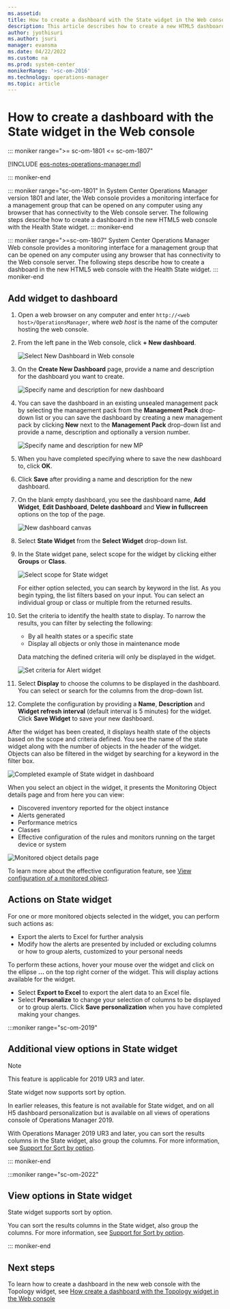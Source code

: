 ```yaml
---
ms.assetid:
title: How to create a dashboard with the State widget in the Web console
description: This article describes how to create a new HTML5 dashboards in System Center Operations Manager with the Health State widget.
author: jyothisuri
ms.author: jsuri
manager: evansma
ms.date: 04/22/2022
ms.custom: na
ms.prod: system-center
monikerRange: '>sc-om-2016'
ms.technology: operations-manager
ms.topic: article
---
```


# How to create a dashboard with the State widget in the Web console

::: moniker range=">= sc-om-1801 <= sc-om-1807"

[!INCLUDE [eos-notes-operations-manager.md](../includes/eos-notes-operations-manager.md)]

::: moniker-end


::: moniker range="sc-om-1801"
In System Center Operations Manager version 1801 and later, the Web console provides a monitoring interface for a management group that can be opened on any computer using any browser that has connectivity to the Web console server. The following steps describe how to create a dashboard in the new HTML5 web console with the Health State widget.
::: moniker-end

::: moniker range=">=sc-om-1807"
System Center Operations Manager Web console provides a monitoring interface for a management group that can be opened on any computer using any browser that has connectivity to the Web console server. The following steps describe how to create a dashboard in the new HTML5 web console with the Health State widget.
::: moniker-end

## Add widget to dashboard

1. Open a web browser on any computer and enter `http://<web host>/OperationsManager`, where *web host* is the name of the computer hosting the web console.
2. From the left pane in the Web console, click **+ New dashboard**.

    ![Select New Dashboard in Web console](./media/create-web-dashboard-alerts/web-console-new-dashboard-01.png)

3. On the **Create New Dashboard** page, provide a name and description for the dashboard you want to create.

    ![Specify name and description for new dashboard](./media/create-web-dashboard-alerts/web-console-new-dashboard-02.png)

4. You can save the dashboard in an existing unsealed management pack by selecting the management pack from the **Management Pack** drop-down list or you can save the dashboard by creating a new management pack by clicking **New** next to the **Management Pack** drop-down list and provide a name, description and optionally a version number.

    ![Specify name and description for new MP](./media/create-web-dashboard-alerts/web-console-new-dashboard-03.png)

5. When you have completed specifying where to save the new dashboard to, click **OK**.
6. Click **Save** after providing a name and description for the new dashboard.
7. On the blank empty dashboard, you see the dashboard name, **Add Widget**, **Edit Dashboard**, **Delete dashboard** and **View in fullscreen** options on the top of the page.

    ![New dashboard canvas](./media/create-web-dashboard-alerts/web-console-new-dashboard-04.png)

8. Select **State Widget** from the **Select Widget** drop-down list.
9. In the State widget pane, select scope for the widget by clicking either **Groups** or **Class**.

    ![Select scope for State widget](./media/create-web-dashboard-state/web-console-new-dashboard-state.png)

    For either option selected, you can search by keyword in the list.  As you begin typing, the list filters based on your input.  You can select an individual group or class or multiple from the returned results.

10. Set the criteria to identify the health state to display.  To narrow the results, you can filter by selecting the following:
    * By all health states or a specific state
    * Display all objects or only those in maintenance mode  

    Data matching the defined criteria will only be displayed in the widget.

    ![Set criteria for Alert widget](./media/create-web-dashboard-state/web-console-new-dashboard-state-02.png)

11. Select **Display** to choose the columns to be displayed in the dashboard.  You can select or search for the columns from the drop-down list.  
12. Complete the configuration by providing a **Name**, **Description** and **Widget refresh interval** (default interval is 5 minutes) for the widget.  Click **Save Widget** to save your new dashboard.  

After the widget has been created, it displays health state of the objects based on the scope and criteria defined. You see the name of the state widget along with the number of objects in the header of the widget. Objects can also be filtered in the widget by searching for a keyword in the filter box.

![Completed example of State widget in dashboard](./media/create-web-dashboard-state/web-console-new-dashboard-state-03.png)

When you select an object in the widget, it presents the Monitoring Object details page and from here you can view:

* Discovered inventory reported for the object instance
* Alerts generated
* Performance metrics
* Classes
* Effective configuration of the rules and monitors running on the target device or system

![Monitored object details page](./media/create-web-dashboard-state/monitored-object-details.png)

To learn more about the effective configuration feature, see [View configuration of a monitored object](manage-view-effective-configuration.md).

## Actions on State widget
For one or more monitored objects selected in the widget, you can perform such actions as:

- Export the alerts to Excel for further analysis
- Modify how the alerts are presented by included or excluding columns or how to group alerts, customized to your personal needs

To perform these actions, hover your mouse over the widget and click on the ellipse **...** on the top right corner of the widget.  This will display actions available for the widget.  

   * Select **Export to Excel** to export the alert data to an Excel file.
   * Select **Personalize** to change your selection of columns to be displayed or to group alerts.  Click **Save personalization** when you have completed making your changes.  

:::moniker range="sc-om-2019"

## Additional view options in State widget

> [!NOTE]
> This feature is applicable for 2019 UR3 and later.


State widget now supports sort by option.

In earlier releases, this feature is not available for State widget, and on all H5 dashboard personalization but is available on all views of operations console of Operations Manager 2019.

With Operations Manager 2019 UR3 and later, you can sort the results columns in the State widget, also group the columns. For more information, see [Support for Sort by option](manage-create-web-dashboard-alerts.md#support-for-sort-by-option).

::: moniker-end

:::moniker range="sc-om-2022"

## View options in State widget

State widget supports sort by option.

You can sort the results columns in the State widget, also group the columns. For more information, see [Support for Sort by option](manage-create-web-dashboard-alerts.md#support-for-sort-by-option).

::: moniker-end

## Next steps

To learn how to create a dashboard in the new web console with the Topology widget, see [How create a dashboard with the Topology widget in the Web console](manage-create-web-dashboard-topology.md)
